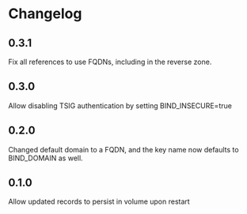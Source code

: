 # Changelog

## 0.3.1
Fix all references to use FQDNs, including in the reverse zone.

## 0.3.0
Allow disabling TSIG authentication by setting BIND_INSECURE=true

## 0.2.0
Changed default domain to a FQDN, and the key name now defaults to BIND_DOMAIN as well.

## 0.1.0
Allow updated records to persist in volume upon restart
